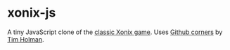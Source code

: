# xonix-js
A tiny JavaScript clone of the [classic Xonix game](https://en.wikipedia.org/wiki/Xonix).
Uses [Github corners](https://github.com/tholman/github-corners) by [Tim Holman](https://github.com/tholman).
